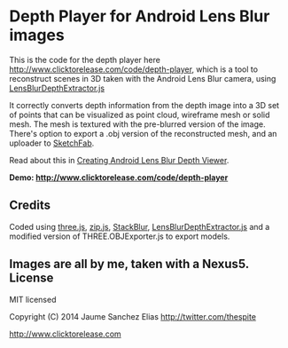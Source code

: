 Depth Player for Android Lens Blur images
=============

This is the code for the depth player here http://www.clicktorelease.com/code/depth-player, which is a tool to reconstruct scenes in 3D taken with the Android Lens Blur camera, using [LensBlurDepthExtractor.js](https://github.com/spite/android-lens-blur-depth-extractor)

It correctly converts depth information from the depth image into a 3D set of points that can be visualized as point cloud, wireframe mesh or solid mesh. The mesh is textured with the pre-blurred version of the image. There's option to export a .obj version of the reconstructed mesh, and an uploader to [SketchFab](http://www.sketchfab.com).

Read about this in [Creating Android Lens Blur Depth Viewer](http://www.clicktorelease.com/blog/creating-android-lens-blur-depth-viewer).

**Demo: http://www.clicktorelease.com/code/depth-player**

Credits
-------

Coded using [three.js](http://www.threejs.org), [zip.js](gildas-lormeau.github.io/zip.js), [StackBlur](http://quasimondo.com/StackBlurDemo.html), [LensBlurDepthExtractor.js](https://github.com/spite/android-lens-blur-depth-extractor) and a modified version of THREE.OBJExporter.js to export models.

Images are all by me, taken with a Nexus5.
License
-------

MIT licensed

Copyright (C) 2014 Jaume Sanchez Elias http://twitter.com/thespite

http://www.clicktorelease.com